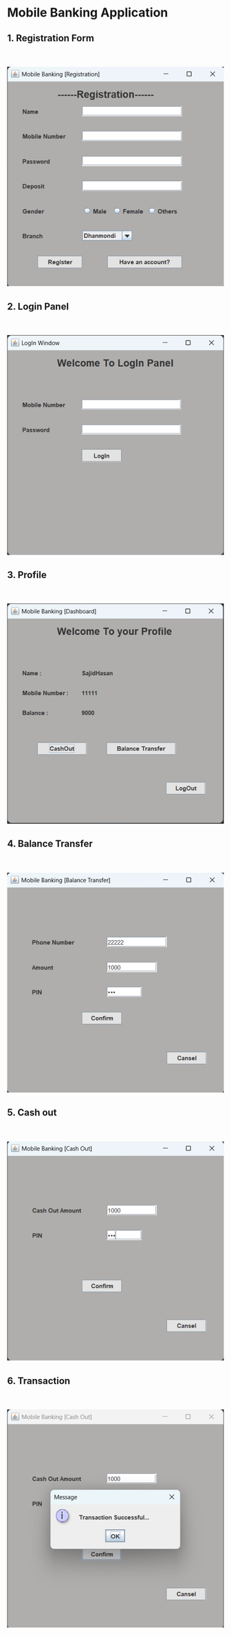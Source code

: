 # Mobile Banking Application
<h2>1. Registration Form<h2> 
<br>
<img src="registration.png">
<br>
<h2>2. Login Panel<h2> 
<br>
<img src="login.png">
<br>
<h2>3. Profile<h2>
<br>
<img src="profile.png">
<br>
<h2>4. Balance Transfer<h2>
<br>
<img src="bal_transfer.png">
<br>
<h2>5. Cash out<h2>
<br>
<img src="cashout.png">
<br>
<h2>6. Transaction<h2>
<br>
<img src="trans_successfull.png">
